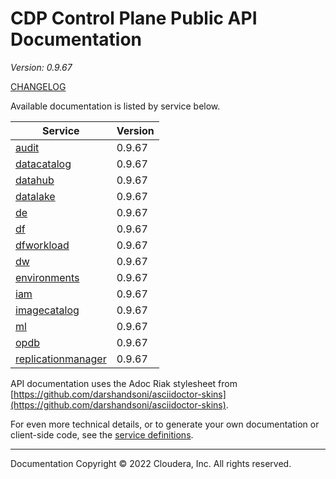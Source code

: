# CDP Control Plane Public API Documentation

*Version: 0.9.67*

[CHANGELOG](CHANGELOG.md)

Available documentation is listed by service below.

| Service | Version |
| --- | --- |
| [audit](./audit/index.html) | 0.9.67 |
| [datacatalog](./datacatalog/index.html) | 0.9.67 |
| [datahub](./datahub/index.html) | 0.9.67 |
| [datalake](./datalake/index.html) | 0.9.67 |
| [de](./de/index.html) | 0.9.67 |
| [df](./df/index.html) | 0.9.67 |
| [dfworkload](./dfworkload/index.html) | 0.9.67 |
| [dw](./dw/index.html) | 0.9.67 |
| [environments](./environments/index.html) | 0.9.67 |
| [iam](./iam/index.html) | 0.9.67 |
| [imagecatalog](./imagecatalog/index.html) | 0.9.67 |
| [ml](./ml/index.html) | 0.9.67 |
| [opdb](./opdb/index.html) | 0.9.67 |
| [replicationmanager](./replicationmanager/index.html) | 0.9.67 |

API documentation uses the Adoc Riak stylesheet from
[https://github.com/darshandsoni/asciidoctor-skins](https://github.com/darshandsoni/asciidoctor-skins).

For even more technical details, or to generate your own documentation or client-side code, see the
[service definitions](swagger/).

----

Documentation Copyright © 2022 Cloudera, Inc. All rights reserved.

